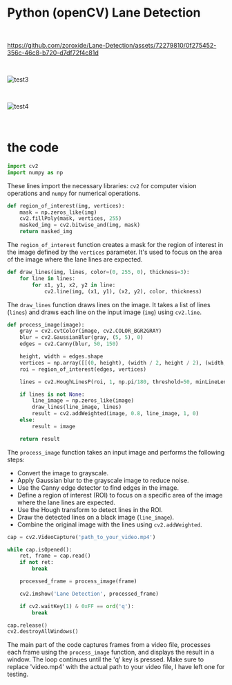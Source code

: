 
<h1>Python (openCV) Lane Detection</h1>
<br>




https://github.com/zoroxide/Lane-Detection/assets/72279810/0f275452-356c-46c8-b720-d7df72f4c81d

<br>

![test3](https://github.com/zoroxide/Lane-Detection/assets/72279810/0c5bc9b5-5f86-4ac4-8bb1-338158b3cde6)

<br>


![test4](https://github.com/zoroxide/Lane-Detection/assets/72279810/d47b5758-1b53-4f9c-bf93-de3149cb1d4e)

<br>

# the code


```python
import cv2
import numpy as np
```

These lines import the necessary libraries: `cv2` for computer vision operations and `numpy` for numerical operations.

```python
def region_of_interest(img, vertices):
    mask = np.zeros_like(img)
    cv2.fillPoly(mask, vertices, 255)
    masked_img = cv2.bitwise_and(img, mask)
    return masked_img
```

The `region_of_interest` function creates a mask for the region of interest in the image defined by the `vertices` parameter. It's used to focus on the area of the image where the lane lines are expected.

```python
def draw_lines(img, lines, color=(0, 255, 0), thickness=3):
    for line in lines:
        for x1, y1, x2, y2 in line:
            cv2.line(img, (x1, y1), (x2, y2), color, thickness)
```

The `draw_lines` function draws lines on the image. It takes a list of lines (`lines`) and draws each line on the input image (`img`) using `cv2.line`.

```python
def process_image(image):
    gray = cv2.cvtColor(image, cv2.COLOR_BGR2GRAY)
    blur = cv2.GaussianBlur(gray, (5, 5), 0)
    edges = cv2.Canny(blur, 50, 150)

    height, width = edges.shape
    vertices = np.array([[(0, height), (width / 2, height / 2), (width, height)]], dtype=np.int32)
    roi = region_of_interest(edges, vertices)

    lines = cv2.HoughLinesP(roi, 1, np.pi/180, threshold=50, minLineLength=100, maxLineGap=30)

    if lines is not None:
        line_image = np.zeros_like(image)
        draw_lines(line_image, lines)
        result = cv2.addWeighted(image, 0.8, line_image, 1, 0)
    else:
        result = image

    return result
```

The `process_image` function takes an input image and performs the following steps:
- Convert the image to grayscale.
- Apply Gaussian blur to the grayscale image to reduce noise.
- Use the Canny edge detector to find edges in the image.
- Define a region of interest (ROI) to focus on a specific area of the image where the lane lines are expected.
- Use the Hough transform to detect lines in the ROI.
- Draw the detected lines on a black image (`line_image`).
- Combine the original image with the lines using `cv2.addWeighted`.

```python
cap = cv2.VideoCapture('path_to_your_video.mp4')

while cap.isOpened():
    ret, frame = cap.read()
    if not ret:
        break

    processed_frame = process_image(frame)

    cv2.imshow('Lane Detection', processed_frame)

    if cv2.waitKey(1) & 0xFF == ord('q'):
        break

cap.release()
cv2.destroyAllWindows()
```

The main part of the code captures frames from a video file, processes each frame using the `process_image` function, and displays the result in a window. The loop continues until the 'q' key is pressed. Make sure to replace 'video.mp4' with the actual path to your video file, I have left one for testing.

